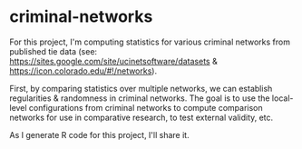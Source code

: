 # criminal-networks

For this project, I'm computing statistics for various criminal networks from published tie data (see: https://sites.google.com/site/ucinetsoftware/datasets & https://icon.colorado.edu/#!/networks).

First, by comparing statistics over multiple networks, we can establish  regularities & randomness in criminal networks. The goal is to use the local-level configurations from criminal networks to compute comparison networks for use in comparative research, to test external validity, etc.

As I generate R code for this project, I'll share it.
